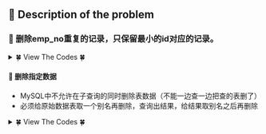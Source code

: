 ## &#128044; Description of the problem


### &#127800; 删除emp_no重复的记录，只保留最小的id对应的记录。



<details>
<summary>&#127808; View The Codes &#127808;</summary>
  

```sql
CREATE TABLE IF NOT EXISTS titles_test (
id int(11) not null primary key,
emp_no int(11) NOT NULL,
title varchar(50) NOT NULL,
from_date date NOT NULL,
to_date date DEFAULT NULL);

insert into titles_test values ('1', '10001', 'Senior Engineer', '1986-06-26', '9999-01-01'),
('2', '10002', 'Staff', '1996-08-03', '9999-01-01'),
('3', '10003', 'Senior Engineer', '1995-12-03', '9999-01-01'),
('4', '10004', 'Senior Engineer', '1995-12-03', '9999-01-01'),
('5', '10001', 'Senior Engineer', '1986-06-26', '9999-01-01'),
('6', '10002', 'Staff', '1996-08-03', '9999-01-01'),
('7', '10003', 'Senior Engineer', '1995-12-03', '9999-01-01'); 
```
</details>

#### &#127800; 删除指定数据
- MySQL中不允许在子查询的同时删除表数据（不能一边查一边把查的表删了）
- 必须给原始数据表取一个别名再删除，查询出结果，给结果取别名之后再删除

<details>
<summary>&#127808; View The Codes &#127808;</summary>
  
#### &#10060; 错误方法 &#10060;
```sql
DELETE FROM titles_test
WHERE id NOT IN(
    SELECT MIN(id)
    FROM titles_test
    GROUP BY emp_no);
```
  
#### 正确方法
```sql
DELETE FROM titles_test 
WHERE id NOT IN
    (SELECT * FROM(
        SELECT MIN(id) 
        FROM titles_test 
        GROUP BY emp_no) AS a
    )
```
</details>